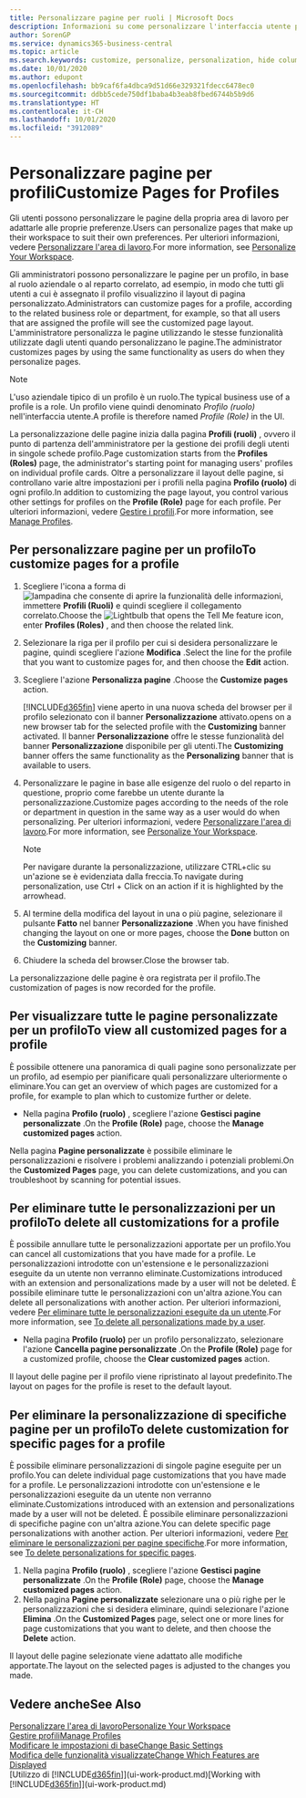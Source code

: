 ```yaml
---
title: Personalizzare pagine per ruoli | Microsoft Docs
description: Informazioni su come personalizzare l'interfaccia utente per un profilo (ruolo) di modo che tutti gli utenti assegnati a quel ruolo vedano un'area di lavoro personalizzata.
author: SorenGP
ms.service: dynamics365-business-central
ms.topic: article
ms.search.keywords: customize, personalize, personalization, hide columns, remove fields, move fields
ms.date: 10/01/2020
ms.author: edupont
ms.openlocfilehash: bb9caf6fa4dbca9d51d66e329321fdecc6478ec0
ms.sourcegitcommit: ddbb5cede750df1baba4b3eab8fbed6744b5b9d6
ms.translationtype: HT
ms.contentlocale: it-CH
ms.lasthandoff: 10/01/2020
ms.locfileid: "3912089"
---
```

# <a name="customize-pages-for-profiles"></a><span data-ttu-id="387b4-103">Personalizzare pagine per profili</span><span class="sxs-lookup"><span data-stu-id="387b4-103">Customize Pages for Profiles</span></span>
<span data-ttu-id="387b4-104">Gli utenti possono personalizzare le pagine della propria area di lavoro per adattarle alle proprie preferenze.</span><span class="sxs-lookup"><span data-stu-id="387b4-104">Users can personalize pages that make up their workspace to suit their own preferences.</span></span> <span data-ttu-id="387b4-105">Per ulteriori informazioni, vedere [Personalizzare l'area di lavoro](ui-personalization-user.md).</span><span class="sxs-lookup"><span data-stu-id="387b4-105">For more information, see [Personalize Your Workspace](ui-personalization-user.md).</span></span>

<span data-ttu-id="387b4-106">Gli amministratori possono personalizzare le pagine per un profilo, in base al ruolo aziendale o al reparto correlato, ad esempio, in modo che tutti gli utenti a cui è assegnato il profilo visualizzino il layout di pagina personalizzato.</span><span class="sxs-lookup"><span data-stu-id="387b4-106">Administrators can customize pages for a profile, according to the related business role or department, for example, so that all users that are assigned the profile will see the customized page layout.</span></span> <span data-ttu-id="387b4-107">L'amministratore personalizza le pagine utilizzando le stesse funzionalità utilizzate dagli utenti quando personalizzano le pagine.</span><span class="sxs-lookup"><span data-stu-id="387b4-107">The administrator customizes pages by using the same functionality as users do when they personalize pages.</span></span>

> [!NOTE]
> <span data-ttu-id="387b4-108">L'uso aziendale tipico di un profilo è un ruolo.</span><span class="sxs-lookup"><span data-stu-id="387b4-108">The typical business use of a profile is a role.</span></span> <span data-ttu-id="387b4-109">Un profilo viene quindi denominato *Profilo (ruolo)* nell'interfaccia utente.</span><span class="sxs-lookup"><span data-stu-id="387b4-109">A profile is therefore named *Profile (Role)* in the UI.</span></span>

<span data-ttu-id="387b4-110">La personalizzazione delle pagine inizia dalla pagina **Profili (ruoli)** , ovvero il punto di partenza dell'amministratore per la gestione dei profili degli utenti in singole schede profilo.</span><span class="sxs-lookup"><span data-stu-id="387b4-110">Page customization starts from the **Profiles (Roles)** page, the administrator's starting point for managing users' profiles on individual profile cards.</span></span> <span data-ttu-id="387b4-111">Oltre a personalizzare il layout delle pagine, si controllano varie altre impostazioni per i profili nella pagina **Profilo (ruolo)** di ogni profilo.</span><span class="sxs-lookup"><span data-stu-id="387b4-111">In addition to customizing the page layout, you control various other settings for profiles on the **Profile (Role)** page for each profile.</span></span> <span data-ttu-id="387b4-112">Per ulteriori informazioni, vedere [Gestire i profili](admin-users-profiles-roles.md).</span><span class="sxs-lookup"><span data-stu-id="387b4-112">For more information, see [Manage Profiles](admin-users-profiles-roles.md).</span></span>

## <a name="to-customize-pages-for-a-profile"></a><span data-ttu-id="387b4-113">Per personalizzare pagine per un profilo</span><span class="sxs-lookup"><span data-stu-id="387b4-113">To customize pages for a profile</span></span>
1. <span data-ttu-id="387b4-114">Scegliere l'icona a forma di ![lampadina che consente di aprire la funzionalità delle informazioni](media/ui-search/search_small.png "Informazioni sull'operazione che si desidera eseguire"), immettere **Profili (Ruoli)** e quindi scegliere il collegamento correlato.</span><span class="sxs-lookup"><span data-stu-id="387b4-114">Choose the ![Lightbulb that opens the Tell Me feature](media/ui-search/search_small.png "Tell me what you want to do") icon, enter **Profiles (Roles)** , and then choose the related link.</span></span>
2. <span data-ttu-id="387b4-115">Selezionare la riga per il profilo per cui si desidera personalizzare le pagine, quindi scegliere l'azione **Modifica** .</span><span class="sxs-lookup"><span data-stu-id="387b4-115">Select the line for the profile that you want to customize pages for, and then choose the **Edit** action.</span></span>
3. <span data-ttu-id="387b4-116">Scegliere l'azione **Personalizza pagine** .</span><span class="sxs-lookup"><span data-stu-id="387b4-116">Choose the **Customize pages** action.</span></span>

    [!INCLUDE[d365fin](includes/d365fin_md.md)] <span data-ttu-id="387b4-117">viene aperto in una nuova scheda del browser per il profilo selezionato con il banner **Personalizzazione** attivato.</span><span class="sxs-lookup"><span data-stu-id="387b4-117">opens on a new browser tab for the selected profile with the **Customizing** banner activated.</span></span> <span data-ttu-id="387b4-118">Il banner **Personalizzazione** offre le stesse funzionalità del banner **Personalizzazione** disponibile per gli utenti.</span><span class="sxs-lookup"><span data-stu-id="387b4-118">The **Customizing** banner offers the same functionality as the **Personalizing** banner that is available to users.</span></span>

4. <span data-ttu-id="387b4-119">Personalizzare le pagine in base alle esigenze del ruolo o del reparto in questione, proprio come farebbe un utente durante la personalizzazione.</span><span class="sxs-lookup"><span data-stu-id="387b4-119">Customize pages according to the needs of the role or department in question in the same way as a user would do when personalizing.</span></span> <span data-ttu-id="387b4-120">Per ulteriori informazioni, vedere [Personalizzare l'area di lavoro](ui-personalization-user.md).</span><span class="sxs-lookup"><span data-stu-id="387b4-120">For more information, see [Personalize Your Workspace](ui-personalization-user.md).</span></span>

    > [!NOTE]
    > <span data-ttu-id="387b4-121">Per navigare durante la personalizzazione, utilizzare CTRL+clic su un'azione se è evidenziata dalla freccia.</span><span class="sxs-lookup"><span data-stu-id="387b4-121">To navigate during personalization, use Ctrl + Click on an action if it is highlighted by the arrowhead.</span></span>

5. <span data-ttu-id="387b4-122">Al termine della modifica del layout in una o più pagine, selezionare il pulsante **Fatto** nel banner **Personalizzazione** .</span><span class="sxs-lookup"><span data-stu-id="387b4-122">When you have finished changing the layout on one or more pages, choose the **Done** button on the **Customizing** banner.</span></span>
6. <span data-ttu-id="387b4-123">Chiudere la scheda del browser.</span><span class="sxs-lookup"><span data-stu-id="387b4-123">Close the browser tab.</span></span>

<span data-ttu-id="387b4-124">La personalizzazione delle pagine è ora registrata per il profilo.</span><span class="sxs-lookup"><span data-stu-id="387b4-124">The customization of pages is now recorded for the profile.</span></span>

## <a name="to-view-all-customized-pages-for-a-profile"></a><span data-ttu-id="387b4-125">Per visualizzare tutte le pagine personalizzate per un profilo</span><span class="sxs-lookup"><span data-stu-id="387b4-125">To view all customized pages for a profile</span></span>

<span data-ttu-id="387b4-126">È possibile ottenere una panoramica di quali pagine sono personalizzate per un profilo, ad esempio per pianificare quali personalizzare ulteriormente o eliminare.</span><span class="sxs-lookup"><span data-stu-id="387b4-126">You can get an overview of which pages are customized for a profile, for example to plan which to customize further or delete.</span></span>

- <span data-ttu-id="387b4-127">Nella pagina **Profilo (ruolo)** , scegliere l'azione **Gestisci pagine personalizzate** .</span><span class="sxs-lookup"><span data-stu-id="387b4-127">On the **Profile (Role)** page, choose the **Manage customized pages** action.</span></span>

<span data-ttu-id="387b4-128">Nella pagina **Pagine personalizzate** è possibile eliminare le personalizzazioni e risolvere i problemi analizzando i potenziali problemi.</span><span class="sxs-lookup"><span data-stu-id="387b4-128">On the **Customized Pages** page, you can delete customizations, and you can troubleshoot by scanning for potential issues.</span></span>  

## <a name="to-delete-all-customizations-for-a-profile"></a><span data-ttu-id="387b4-129">Per eliminare tutte le personalizzazioni per un profilo</span><span class="sxs-lookup"><span data-stu-id="387b4-129">To delete all customizations for a profile</span></span>
<span data-ttu-id="387b4-130">È possibile annullare tutte le personalizzazioni apportate per un profilo.</span><span class="sxs-lookup"><span data-stu-id="387b4-130">You can cancel all customizations that you have made for a profile.</span></span> <span data-ttu-id="387b4-131">Le personalizzazioni introdotte con un'estensione e le personalizzazioni eseguite da un utente non verranno eliminate.</span><span class="sxs-lookup"><span data-stu-id="387b4-131">Customizations introduced with an extension and personalizations made by a user will not be deleted.</span></span> <span data-ttu-id="387b4-132">È possibile eliminare tutte le personalizzazioni con un'altra azione.</span><span class="sxs-lookup"><span data-stu-id="387b4-132">You can delete all personalizations with another action.</span></span> <span data-ttu-id="387b4-133">Per ulteriori informazioni, vedere [Per eliminare tutte le personalizzazioni eseguite da un utente](admin-users-profiles-roles.md#to-delete-all-personalizations-made-by-a-user).</span><span class="sxs-lookup"><span data-stu-id="387b4-133">For more information, see [To delete all personalizations made by a user](admin-users-profiles-roles.md#to-delete-all-personalizations-made-by-a-user).</span></span>

- <span data-ttu-id="387b4-134">Nella pagina **Profilo (ruolo)** per un profilo personalizzato, selezionare l'azione **Cancella pagine personalizzate** .</span><span class="sxs-lookup"><span data-stu-id="387b4-134">On the **Profile (Role)** page for a customized profile, choose the **Clear customized pages** action.</span></span>

<span data-ttu-id="387b4-135">Il layout delle pagine per il profilo viene ripristinato al layout predefinito.</span><span class="sxs-lookup"><span data-stu-id="387b4-135">The layout on pages for the profile is reset to the default layout.</span></span>  

## <a name="to-delete-customization-for-specific-pages-for-a-profile"></a><span data-ttu-id="387b4-136">Per eliminare la personalizzazione di specifiche pagine per un profilo</span><span class="sxs-lookup"><span data-stu-id="387b4-136">To delete customization for specific pages for a profile</span></span>
<span data-ttu-id="387b4-137">È possibile eliminare personalizzazioni di singole pagine eseguite per un profilo.</span><span class="sxs-lookup"><span data-stu-id="387b4-137">You can delete individual page customizations that you have made for a profile.</span></span> <span data-ttu-id="387b4-138">Le personalizzazioni introdotte con un'estensione e le personalizzazioni eseguite da un utente non verranno eliminate.</span><span class="sxs-lookup"><span data-stu-id="387b4-138">Customizations introduced with an extension and personalizations made by a user will not be deleted.</span></span> <span data-ttu-id="387b4-139">È possibile eliminare personalizzazioni di specifiche pagine con un'altra azione.</span><span class="sxs-lookup"><span data-stu-id="387b4-139">You can delete specific page personalizations with another action.</span></span> <span data-ttu-id="387b4-140">Per ulteriori informazioni, vedere [Per eliminare le personalizzazioni per pagine specifiche](admin-users-profiles-roles.md#to-delete-personalizations-for-specific-pages).</span><span class="sxs-lookup"><span data-stu-id="387b4-140">For more information, see [To delete personalizations for specific pages](admin-users-profiles-roles.md#to-delete-personalizations-for-specific-pages).</span></span>

1. <span data-ttu-id="387b4-141">Nella pagina **Profilo (ruolo)** , scegliere l'azione **Gestisci pagine personalizzate** .</span><span class="sxs-lookup"><span data-stu-id="387b4-141">On the **Profile (Role)** page, choose the **Manage customized pages** action.</span></span>
2. <span data-ttu-id="387b4-142">Nella pagina **Pagine personalizzate** selezionare una o più righe per le personalizzazioni che si desidera eliminare, quindi selezionare l'azione **Elimina** .</span><span class="sxs-lookup"><span data-stu-id="387b4-142">On the **Customized Pages** page, select one or more lines for page customizations that you want to delete, and then choose the **Delete** action.</span></span>

<span data-ttu-id="387b4-143">Il layout delle pagine selezionate viene adattato alle modifiche apportate.</span><span class="sxs-lookup"><span data-stu-id="387b4-143">The layout on the selected pages is adjusted to the changes you made.</span></span>

## <a name="see-also"></a><span data-ttu-id="387b4-144">Vedere anche</span><span class="sxs-lookup"><span data-stu-id="387b4-144">See Also</span></span>

[<span data-ttu-id="387b4-145">Personalizzare l'area di lavoro</span><span class="sxs-lookup"><span data-stu-id="387b4-145">Personalize Your Workspace</span></span>](ui-personalization-user.md)  
[<span data-ttu-id="387b4-146">Gestire profili</span><span class="sxs-lookup"><span data-stu-id="387b4-146">Manage Profiles</span></span>](admin-users-profiles-roles.md)  
[<span data-ttu-id="387b4-147">Modificare le impostazioni di base</span><span class="sxs-lookup"><span data-stu-id="387b4-147">Change Basic Settings</span></span>](ui-change-basic-settings.md)  
[<span data-ttu-id="387b4-148">Modifica delle funzionalità visualizzate</span><span class="sxs-lookup"><span data-stu-id="387b4-148">Change Which Features are Displayed</span></span>](ui-experiences.md)  
<span data-ttu-id="387b4-149">[Utilizzo di [!INCLUDE[d365fin](includes/d365fin_md.md)]](ui-work-product.md)</span><span class="sxs-lookup"><span data-stu-id="387b4-149">[Working with [!INCLUDE[d365fin](includes/d365fin_md.md)]](ui-work-product.md)</span></span>  
